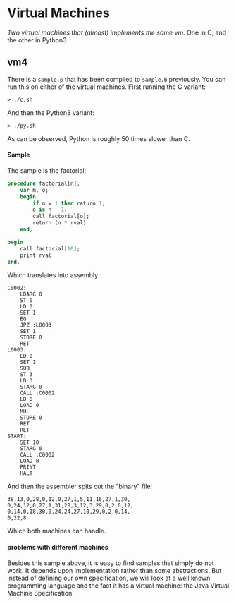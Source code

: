 # Virtual Machines

*Two virtual machines that (almost) implements the same vm.*
One in C, and the other in Python3.


## vm4

There is a `sample.p` that has been compiled to `sample.b` previously.
You can run this on either of the virtual machines. First running
the C variant:

```shell
> ./c.sh
```

And then the Python3 variant:

```shell
> ./py.sh
```

As can be observed, Python is roughly 50 times slower than C.


#### Sample

The sample is the factorial:

```pascal
procedure factorial[n];
	var m, o;
	begin
		if n = 1 then return 1;
		o is n - 1;
		call factorial[o];
		return (n * rval)
	end;

begin
	call factorial[10];
	print rval
end.
```

Which translates into assembly:

```assembly
C0002:
	LDARG 0
	ST 0
	LD 0
	SET 1
	EQ
	JPZ :L0003
	SET 1
	STORE 0
	RET
L0003:
	LD 0
	SET 1
	SUB
	ST 3
	LD 3
	STARG 0
	CALL :C0002
	LD 0
	LOAD 0
	MUL
	STORE 0
	RET
	RET
START:
	SET 10
	STARG 0
	CALL :C0002
	LOAD 0
	PRINT
	HALT
```

And then the assembler spits out the "binary" file:

```shell
38,13,0,28,0,12,0,27,1,5,11,16,27,1,30,
0,24,12,0,27,1,31,28,3,12,3,29,0,2,0,12,
0,14,0,18,30,0,24,24,27,10,29,0,2,0,14,
0,22,8
```

Which both machines can handle.

#### problems with different machines

Besides this sample above, it is easy to find samples that simply do not work.
It depends upon implementation rather than some abstractions. But instead of
defining our own specification, we will look at a well known programming
language and the fact it has a virtual machine:
the Java Virtual Machine Specification.
